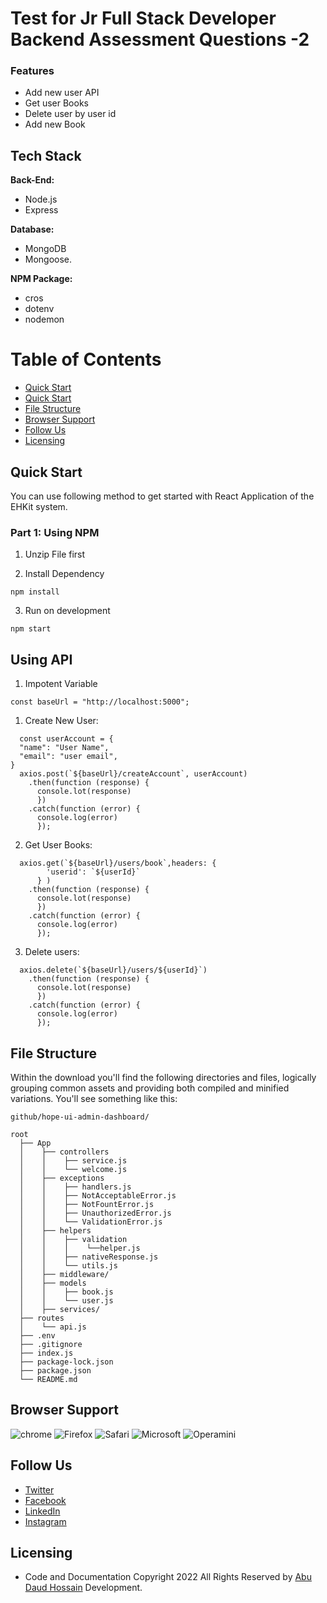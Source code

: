 # Test for Jr Full Stack Developer Backend Assessment Questions -2
 
### Features

- Add new user API
- Get user Books
- Delete user by user id
- Add new Book


## Tech Stack

**Back-End:** 
- Node.js
- Express

**Database:** 
- MongoDB
- Mongoose.

**NPM Package:**
- cros
- dotenv
- nodemon

# Table of Contents

  - [Quick Start](#quick-start)
  - [Quick Start](#Using-API)
  - [File Structure](#file-structure)
  - [Browser Support](#browser-support)
  - [Follow Us](#follow-us)
  - [Licensing](#licensing)

## Quick Start

You can use following method to get started with React Application of the EHKit system.

### Part 1: Using NPM
1. Unzip File first

2. Install Dependency
```
npm install
```

3. Run on development 
```
npm start
```

## Using API

1. Impotent Variable 
```
const baseUrl = "http://localhost:5000";

```

1. Create New User:

```
  const userAccount = {
  "name": "User Name",
  "email": "user email",
}
  axios.post(`${baseUrl}/createAccount`, userAccount)
    .then(function (response) {
      console.lot(response)
      })
    .catch(function (error) {
      console.log(error)
      });

```


2. Get User Books:

```
  axios.get(`${baseUrl}/users/book`,headers: {
        'userid': `${userId}`
      } )
    .then(function (response) {
      console.lot(response)
      })
    .catch(function (error) {
      console.log(error)
      });

```

3. Delete users:

```
  axios.delete(`${baseUrl}/users/${userId}`)
    .then(function (response) {
      console.lot(response)
      })
    .catch(function (error) {
      console.log(error)
      });

```


## File Structure
Within the download you'll find the following directories and files, logically grouping common assets and providing both compiled and minified variations. You'll see something like this:
```
github/hope-ui-admin-dashboard/

root
  ├── App
  │    ├── controllers
  │    │    ├── service.js
  │    │    └── welcome.js
  │    ├── exceptions
  │    │    ├── handlers.js
  │    │    ├── NotAcceptableError.js
  │    │    ├── NotFountError.js
  │    │    ├── UnauthorizedError.js
  │    │    └── ValidationError.js
  │    ├── helpers
  │    │    ├── validation
  │    │    │    └──helper.js    
  │    │    ├── nativeResponse.js
  │    │    └── utils.js
  │    ├── middleware/
  │    ├── models  
  │    │    ├── book.js
  │    │    └── user.js
  │    ├── services/
  ├── routes
  │    └── api.js
  ├── .env
  ├── .gitignore
  ├── index.js
  ├── package-lock.json
  ├── package.json
  └── README.md
```
## Browser Support
![chrome](https://assets.iqonic.design/hope-ui/github/chrome.png)
![Firefox](https://assets.iqonic.design/hope-ui/github/Firefox.png)
![Safari](https://assets.iqonic.design/hope-ui/github/Safari.png)
![Microsoft](https://assets.iqonic.design/hope-ui/github/Microsoft%20edge.png)
![Operamini](https://assets.iqonic.design/hope-ui/github/Operamini.png)

## Follow Us
- [Twitter](https://twitter.com/webexpert24abu)
- [Facebook](https://www.facebook.com/abudaud.dev/)
- [LinkedIn](https://www.linkedin.com/in/abudauddev/)
- [Instagram](https://www.instagram.com/abudauddev/)

## Licensing
- Code and Documentation Copyright 2022 All Rights Reserved by [Abu Daud Hossain](https://github.com/abudaudhossain) Development.